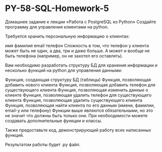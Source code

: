 # PY-58-SQL-Homework-5
Домашнее задание к лекции «Работа с PostgreSQL из Python»
Создайте программу для управления клиентами на python.

Требуется хранить персональную информацию о клиентах:

имя
фамилия
email
телефон
Сложность в том, что телефон у клиента может быть не один, а два, три и даже больше. А может и вообще не быть телефона (например, он не захотел его оставлять).

Вам необходимо разработать структуру БД для хранения информации и несколько функций на python для управления данными:

Функция, создающая структуру БД (таблицы)
Функция, позволяющая добавить нового клиента
Функция, позволяющая добавить телефон для существующего клиента
Функция, позволяющая изменить данные о клиенте
Функция, позволяющая удалить телефон для существующего клиента
Функция, позволяющая удалить существующего клиента
Функция, позволяющая найти клиента по его данным (имени, фамилии, email-у или телефону)
Функции выше являются обязательными, но это не значит что должны быть только они. При необходимости можете создавать дополнительные функции и классы.

Также предоставьте код, демонстрирующий работу всех написанных функций.

Результатом работы будет .py файл.
